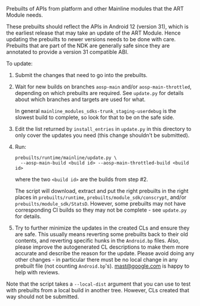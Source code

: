 Prebuilts of APIs from platform and other Mainline modules that the ART Module
needs.

These prebuilts should reflect the APIs in Android 12 (version 31), which is the
earliest release that may take an update of the ART Module. Hence updating the
prebuilts to newer versions needs to be done with care. Prebuilts that are part
of the NDK are generally safe since they are annotated to provide a version 31
compatible ABI.

To update:

1. Submit the changes that need to go into the prebuilts.

2. Wait for new builds on branches `aosp-main` and/or `aosp-main-throttled`,
   depending on which prebuilts are required. See `update.py` for details about
   which branches and targets are used for what.

   In general `mainline_modules_sdks-trunk_staging-userdebug` is the slowest
   build to complete, so look for that to be on the safe side.

3. Edit the list returned by `install_entries` in `update.py` in this directory
   to only cover the updates you need (this change shouldn't be submitted).

4. Run:

   ```
   prebuilts/runtime/mainline/update.py \
     --aosp-main-build <build id> --aosp-main-throttled-build <build id>
   ```

   where the two `<build id>` are the builds from step #2.

   The script will download, extract and put the right prebuilts in the right
   places in `prebuilts/runtime`, `prebuilts/module_sdk/conscrypt`, and/or
   `prebuilts/module_sdk/StatsD`. However, some prebuilts may not have
   corresponding CI builds so they may not be complete - see `update.py` for
   details.

5. Try to further minimize the updates in the created CLs and ensure they are
   safe. This usually means reverting some prebuilts back to their old contents,
   and reverting specific hunks in the `Android.bp` files. Also, please improve
   the autogenerated CL descriptions to make them more accurate and describe the
   reason for the update. Please avoid doing any other changes - in particular
   there must be no local change in any prebuilt file (not counting
   `Android.bp`'s). mast@google.com is happy to help with reviews.

Note that the script takes a `--local-dist` argument that you can use to test
with prebuilts from a local build in another tree. However, CLs created that way
should not be submitted.

